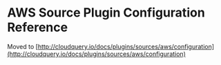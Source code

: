 # AWS Source Plugin Configuration Reference

Moved to [http://cloudquery.io/docs/plugins/sources/aws/configuration](http://cloudquery.io/docs/plugins/sources/aws/configuration)
